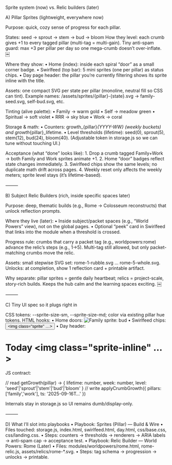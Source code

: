 Sprite system (now) vs. Relic builders (later)

A) Pillar Sprites (lightweight, everywhere now)

Purpose: quick, cozy sense of progress for each pillar.

States: seed → sprout → stem → bud → bloom
How they level: each crumb gives +1 to every tagged pillar (multi-tag = multi-gain). Tiny anti-spam guard: max +3 per pillar per day so one mega-crumb doesn’t over-inflate.  ￼

Where they show:
	•	Home (index): inside each spiral “door” as a small corner badge.
	•	Swirlfeed (top bar): 5 mini sprites (one per pillar) as status chips.
	•	Day page header: the pillar you’re currently filtering shows its sprite inline with the title.

Assets: one compact SVG per state per pillar (monoline, neutral fill so CSS can tint).
Example names:
/assets/sprites/{pillar}-{state}.svg → family-seed.svg, self-bud.svg, etc.

Tinting (alive palette):
	•	Family → warm gold
	•	Self → meadow green
	•	Spiritual → soft violet
	•	RRR → sky blue
	•	Work → coral

Storage & math:
	•	Counters: growth_{pillar}_{YYYY-WW} (weekly buckets) and growth_{pillar}_lifetime.
	•	Level thresholds (lifetime): seed(0), sprout(5), stem(12), bud(24), bloom(40).
(Adjustable token in storage.js so we can tune without touching UI.)

Acceptance (what “done” looks like):
	1.	Drop a crumb tagged Family+Work → both Family and Work sprites animate +1.
	2.	Home “door” badges reflect state changes immediately.
	3.	Swirlfeed chips show the same levels; no duplicate math drift across pages.
	4.	Weekly reset only affects the weekly meters; sprite level stays (it’s lifetime-based).

⸻

B) Subject Relic Builders (rich, inside specific spaces later)

Purpose: deep, thematic builds (e.g., Rome → Colosseum reconstructs) that unlock reflection prompts.

Where they live (later):
	•	Inside subject/packet spaces (e.g., “World Powers” view), not on the global pages.
	•	Optional “peek” card in Swirlfeed that links into the module when a threshold is crossed.

Progress rule: crumbs that carry a packet tag (e.g., worldpowers:rome) advance the relic’s steps (e.g., 1→5). Multi-tag still allowed, but only packet-matching crumbs move the relic.

Assets: small stepwise SVG set: rome-1-rubble.svg … rome-5-whole.svg.
Unlocks: at completion, show 1 reflection card + printable artifact.

Why separate: pillar sprites = gentle daily heartbeat; relics = project-scale, story-rich builds. Keeps the hub calm and the learning spaces exciting.  ￼

⸻

C) Tiny UI spec so it plugs right in

CSS tokens: --sprite-size-sm, --sprite-size-md; color via existing pillar hue tokens.
HTML hooks:
	•	Home doors: <img class="sprite-badge" data-pillar="family" src="/assets/sprites/family-bud.svg" alt="Family sprite: bud">
	•	Swirlfeed chips: <button class="chip" data-pillar="work"><img class="sprite" …></button>
	•	Day header: <h1>Today <img class="sprite-inline" …></h1>

JS contract:

// read
getGrowth(pillar) -> { lifetime: number, week: number, level: 'seed'|'sprout'|'stem'|'bud'|'bloom' }
// write
applyCrumbGrowth({ pillars: ['family','work'], ts: '2025-09-16T…' })

Internals stay in storage.js so UI remains dumb/display-only.

⸻

D) What I’ll slot into playbooks
	•	Playbook: Sprites (Pillar) — Build & Wire
	•	Files touched: storage.js, index.html, swirlfeed.html, day.html, css/base.css, css/landing.css.
	•	Steps: counters → thresholds → renderers → ARIA labels → anti-spam cap → acceptance test.
	•	Playbook: Relic Builder — World Powers: Rome (Later)
	•	Files: modules/worldpowers/rome.html, rome-relic.js, assets/relics/rome-*.svg.
	•	Steps: tag schema → progression → unlocks → printable.

